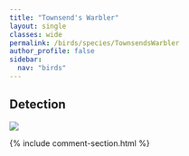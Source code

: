 ```yaml
---
title: "Townsend's Warbler"
layout: single
classes: wide
permalink: /birds/species/TownsendsWarbler
author_profile: false
sidebar:
  nav: "birds"
---
```


<h2>Detection</h2>

<a href="https://beallen.github.io/DevelopmentWebsite/assets/images/birds/TownsendsWarbler/det.jpg">
<img src="https://beallen.github.io/DevelopmentWebsite/assets/images/birds/TownsendsWarbler/det.jpg">
</a>

{% include comment-section.html %}
